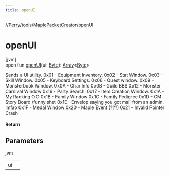 ```yaml
---
title: openUI
---
```

//[Perry](../../../index.html)/[tools](../index.html)/[MaplePacketCreator](index.html)/[openUI](open-u-i.html)



# openUI



[jvm]\
open fun [openUI](open-u-i.html)(ui: [Byte](https://kotlinlang.org/api/latest/jvm/stdlib/kotlin/-byte/index.html)): [Array](https://kotlinlang.org/api/latest/jvm/stdlib/kotlin/-array/index.html)<[Byte](https://kotlinlang.org/api/latest/jvm/stdlib/kotlin/-byte/index.html)>



Sends a UI utility. 0x01 - Equipment Inventory. 0x02 - Stat Window. 0x03 - Skill Window. 0x05 - Keyboard Settings. 0x06 - Quest window. 0x09 - Monsterbook Window. 0x0A - Char Info 0x0B - Guild BBS 0x12 - Monster Carnival Window 0x16 - Party Search. 0x17 - Item Creation Window. 0x1A - My Ranking O.O 0x1B - Family Window 0x1C - Family Pedigree 0x1D - GM Story Board /funny shet 0x1E - Envelop saying you got mail from an admin. lmfao 0x1F - Medal Window 0x20 - Maple Event (???) 0x21 - Invalid Pointer Crash



#### Return



## Parameters


jvm

| | |
|---|---|
| ui |  |




